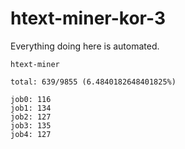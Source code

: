 # htext-miner-kor-3

Everything doing here is automated.

```
htext-miner

total: 639/9855 (6.4840182648401825%)

job0: 116
job1: 134
job2: 127
job3: 135
job4: 127
```